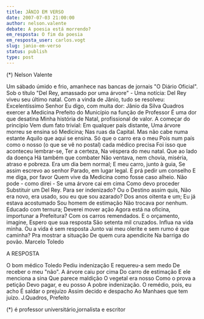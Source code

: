 ```yaml
---
title: JÂNIO EM VERSO
date: 2007-07-03 21:00:00
author: nelson.valente
debate: A poesia está morrendo?
em_resposta: O fim da poesia
em_resposta_user: carlos.vogt
slug: janio-em-verso
status: publish 
type: post
---
```


(\*) Nelson Valente  

 Um sábado úmido e frio, amanhece nas bancas de jornais "O Diário Oficial". Sob o título "Del Rey, amassado por uma árvore" - Uma notícia: Del Rey viveu seu último natal. Com a vinda de Jânio, tudo se resolveu: Excelentíssimo Senhor Eu digo, com muita dor: Jânio da Silva Quadros exercer a Medicina Prefeito do Município na função de Professor É uma dor que desatina Minha história de Natal, profissional de valor. A começar do princípio Vem dum fato trivial: Em qualquer país distante, Uma árvore morreu se ensina só Medicina; Nas ruas da Capital. Mas não cabe numa estante Aquilo que aqui se ensina. Só que o carro era o meu Pois num país como o nosso (o que se vê no postal) cada médico precisa Foi isso que aconteceu lembrar-se, Ter a certeza, Na véspera do meu natal. Que ao lado da doença Há também que combater Não ventava, nem chovia, miséria, atraso e pobreza. Era um dia bem normal; E meu carro, junto à guia, Se assim escrevo ao senhor Parado, em lugar legal. É prá pedir um conselho E me diga, por favor Quem vive da Medicina como fosse caso alheio. Não pode - como direi - Se uma árvore cai em cima Como devo proceder Substituir um Del Rey. Para ser indenizado? Ou o Destino assim quis, Não era novo, era usado, sou eu que sou azarado? Dos anos oitenta e um; Eu já estava acostumado Sou homem de estimação Não trocava por nenhum. Educado com ternura; Deverei mover ação Agora está na oficina, importunar a Prefeitura? Com os carros remendados. E o orçamento, imagine, Espero que sua resposta São setenta mil cruzados. Influa na vida minha. Ou a vida é sem resposta Junto vai meu olerite e sem rumo é que caminha? Pra mostrar a situação De quem cura apendicite Na barriga do povão. Marcelo Toledo  

 A RESPOSTA  

 O bom médico Toledo Pediu indenização E requereu-a sem medo De receber o meu "não". A árvore caiu por cima Do carro de estimação E ele menciona a sina Que parece maldição O vegetal era nosso Como o prova a petição Devo pagar, e eu posso A pobre indenização. O remédio, pois, eu acho É saldar o prejuízo Assim decido e despacho Ao Manhaes que tem juízo. J.Quadros, Prefeito   

(\*) é professor universitário,jornalista e escritor
